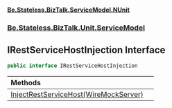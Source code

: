#### [Be.Stateless.BizTalk.ServiceModel.NUnit](README.md 'README')
### [Be.Stateless.BizTalk.Unit.ServiceModel](Be.Stateless.BizTalk.Unit.ServiceModel.md 'Be.Stateless.BizTalk.Unit.ServiceModel')

## IRestServiceHostInjection Interface

```csharp
public interface IRestServiceHostInjection
```

| Methods | |
| :--- | :--- |
| [InjectRestServiceHost(WireMockServer)](IRestServiceHostInjection.InjectRestServiceHost(WireMockServer).md 'Be.Stateless.BizTalk.Unit.ServiceModel.IRestServiceHostInjection.InjectRestServiceHost(WireMock.Server.WireMockServer)') | |
